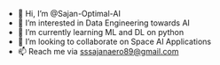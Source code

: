 - 👋 Hi, I’m @Sajan-Optimal-AI
- 👀 I’m interested in Data Engineering towards AI
- 🌱 I’m currently learning ML and DL on python 
- 💞️ I’m looking to collaborate on Space AI Applications
- 📫 Reach me via sssajanaero89@gmail.com

<!---
Sajan-Optimal-AI/Sajan-Optimal-AI is a ✨ special ✨ repository because its `README.md` (this file) appears on your GitHub profile.
You can click the Preview link to take a look at your changes.
--->
